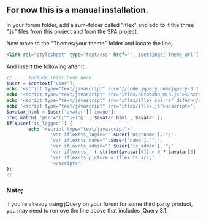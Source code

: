## For now this is a manual installation.

In your forum folder, add a sum-folder called "iflex" and add to it the three ".js" files
from this project and from the SPA project.

Now move to the "Themes/your theme" folder and locate the line;
```html
<link rel="stylesheet" type="text/css" href="', $settings['theme_url'], '/css/rtl.css" />';
```
And insert the following after it;
```php
//      Include iFlex Code here
$user = $context['user'];
echo '<script type="text/javascript" src="//code.jquery.com/jquery-3.1.1.min.js"></script>';
echo '<script type="text/javascript" src="iflex/autobahn_min.js"></script>';
echo '<script type="text/javascript" src="iflex/iflex_spa.js" defer></script>';
echo '<script type="text/javascript" src="iflex/iflex.js"></script>';
$avatar_html = $user['avatar']['image'];
preg_match( '@src="([^"]+)"@' , $avatar_html , $avatar );
if($user['is_logged']) {
        echo '<script type="text/javascript">'.
                'var iflexrts_login="'.$user['username'].'";'.
                'var iflexrts_name="'.$user['name'].'";'.
                'var iflexrts_admin="'.$user['is_admin'].'";'.
                'var iflexrts_'.( strlen($avatar[0]) > 0 ? $avatar[0] : 'src=""').';'.
                'var iflexrts_picture = iflexrts_src;'.
                '</script>';
};
//
```
### Note;
if you're already using jQuery on your forum for some third party product, you may need
to remove the line above that includes jQuery 3.1.